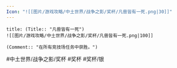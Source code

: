 ```yaml
---
Icon: "![[图片/游戏攻略/中土世界/战争之影/奖杯/凡兽皆有一死.png|30]]"
---
```

```ad-common-silver-trophy
title: (Title:: "凡兽皆有一死")
![[图片/游戏攻略/中土世界/战争之影/奖杯/凡兽皆有一死.png|100]]

(Comment:: "在所有竞技场任务中获胜。")
```

#中土世界/战争之影/奖杯 #奖杯 #奖杯/银
